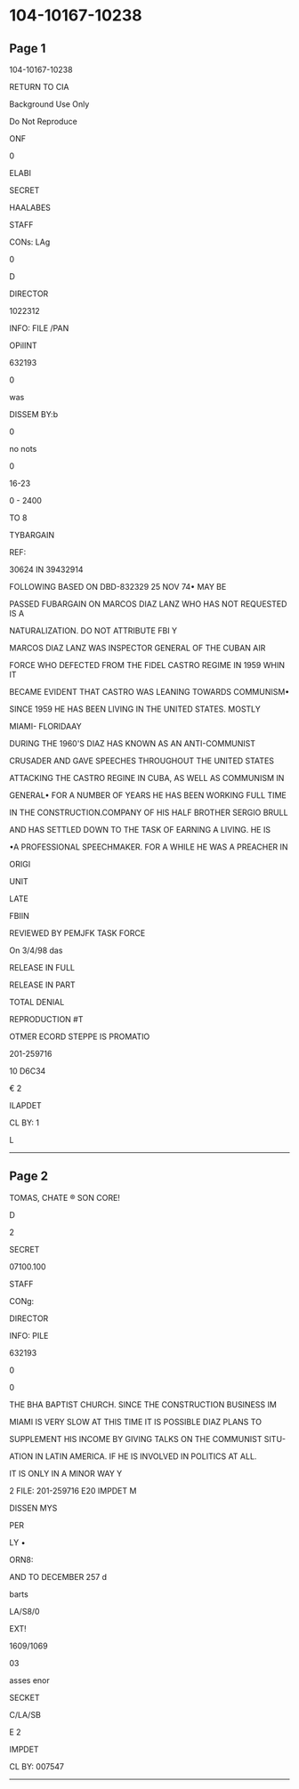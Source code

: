 # 104-10167-10238

## Page 1

104-10167-10238

RETURN TO CIA

Background Use Only

Do Not Reproduce

ONF

0

ELABI

SECRET

HAALABES

STAFF

CONs: LAg

0

D

DIRECTOR

1022312

INFO: FILE /PAN

OPilINT

632193

0

was

DISSEM BY:b

0

no nots

0

16-23

0 - 2400

TO 8

TYBARGAIN

REF:

30624 IN 39432914

FOLLOWING BASED ON DBD-832329 25 NOV 74• MAY BE

PASSED FUBARGAIN ON MARCOS DIAZ LANZ WHO HAS NOT REQUESTED IS A

NATURALIZATION. DO NOT ATTRIBUTE FBI Y

MARCOS DIAZ LANZ WAS INSPECTOR GENERAL OF THE CUBAN AIR

FORCE WHO DEFECTED FROM THE FIDEL CASTRO REGIME IN 1959 WHIN IT

BECAME EVIDENT THAT CASTRO WAS LEANING TOWARDS COMMUNISM•

SINCE 1959 HE HAS BEEN LIVING IN THE UNITED STATES. MOSTLY

MIAMI- FLORIDAAY

DURING THE 1960'S DIAZ HAS KNOWN AS AN ANTI-COMMUNIST

CRUSADER AND GAVE SPEECHES THROUGHOUT THE UNITED STATES

ATTACKING THE CASTRO REGINE IN CUBA, AS WELL AS COMMUNISM IN

GENERAL• FOR A NUMBER OF YEARS HE HAS BEEN WORKING FULL TIME

IN THE CONSTRUCTION.COMPANY OF HIS HALF BROTHER SERGIO BRULL

AND HAS SETTLED DOWN TO THE TASK OF EARNING A LIVING. HE IS

•A PROFESSIONAL SPEECHMAKER. FOR A WHILE HE WAS A PREACHER IN

ORIGI

UNIT

LATE

FBIIN

REVIEWED BY PEMJFK TASK FORCE

On 3/4/98 das

RELEASE IN FULL

RELEASE IN PART

TOTAL DENIAL

REPRODUCTION #T

OTMER ECORD STEPPE IS PROMATIO

201-259716

10 D6C34

€ 2

ILAPDET

CL BY: 1

L

---

## Page 2

TOMAS, CHATE ® SON CORE!

D

2

SECRET

07100.100

STAFF

CONg:

DIRECTOR

INFO: PILE

632193

0

0

THE BHA BAPTIST CHURCH. SINCE THE CONSTRUCTION BUSINESS IM

MIAMI IS VERY SLOW AT THIS TIME IT IS POSSIBLE DIAZ PLANS TO

SUPPLEMENT HIS INCOME BY GIVING TALKS ON THE COMMUNIST SITU-

ATION IN LATIN AMERICA. IF HE IS INVOLVED IN POLITICS AT ALL.

IT IS ONLY IN A MINOR WAY Y

2 FILE: 201-259716 E20 IMPDET M

DISSEN MYS

PER

LY •

ORN8:

AND TO DECEMBER 257 d

barts

LA/S8/0

EXT!

1609/1069

03

asses enor

SECKET

C/LA/SB

E 2

IMPDET

CL BY: 007547

---


